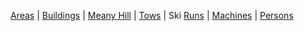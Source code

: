 [Areas](/Area) |  [Buildings](Buildings) | [Meany Hill](/Meany-Hill) | [Tows](/Tows) | Ski [Runs](/Run) | [Machines](/Machine) | [Persons](/Person)
